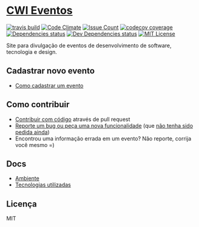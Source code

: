 # [CWI Eventos](http://cwisoftware.github.io/eventos/)

[![travis build](https://img.shields.io/travis/CWISoftware/eventos.svg?branch=gh-pages)](https://travis-ci.org/CWISoftware/eventos)
[![Code Climate](https://img.shields.io/codeclimate/github/CWISoftware/eventos.svg)](https://codeclimate.com/github/CWISoftware/eventos)
[![Issue Count](https://codeclimate.com/github/CWISoftware/eventos/badges/issue_count.svg)](https://codeclimate.com/github/CWISoftware/eventos)
[![codecov coverage](https://img.shields.io/codecov/c/github/CWISoftware/eventos.svg?style=flat-square)](https://codecov.io/github/CWISoftware/eventos)
[![Dependencies status](https://img.shields.io/david/rafaeleyng/does-match.svg)](https://david-dm.org/rafaeleyng/does-match#info=dependencies)
[![Dev Dependencies status](https://img.shields.io/david/dev/rafaeleyng/does-match.svg)](https://david-dm.org/rafaeleyng/does-match#info=devDependencies)
[![MIT License](https://img.shields.io/npm/l/does-match.svg)](http://opensource.org/licenses/MIT)

Site para divulgação de eventos de desenvolvimento de software, tecnologia e design.

## Cadastrar novo evento

- [Como cadastrar um evento](/docs/new_event.md)

## Como contribuir

- [Contribuir com código](https://github.com/CWISoftware/eventos/issues) através de pull request
- [Reporte um bug ou peça uma nova funcionalidade](https://github.com/CWISoftware/eventos/issues/new) (que [não tenha sido pedida ainda](https://github.com/CWISoftware/eventos/issues))
- Encontrou uma informação errada em um evento? Não reporte, corrija você mesmo =)

## Docs

- [Ambiente](/docs/environment.md)
- [Tecnologias utilizadas](/docs/technologies.md)

## Licença

MIT
